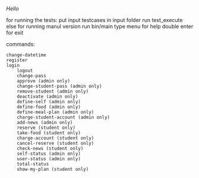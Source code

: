 $Hello$

for running the tests:
    put input testcases in input folder
    run test_execute
else for running manul version
    run bin/main
    type menu for help
    double enter for exit

commands:

    change-datetime
    register
    login
        logout
        change-pass
        approve (admin only)
        change-student-pass (admin only)
        remove-student (admin only)
        deactivate (admin only)
        define-self (admin only)
        define-food (admin only)
        define-meal-plan (admin only)
        charge-student-account (admin only)
        add-news (admin only)
        reserve (student only)
        take-food (student only)
        charge-account (student only)
        cancel-reserve (student only)
        check-news (student only)
        self-status (admin only)
        user-status (admin only)
        total-status
        show-my-plan (student only)